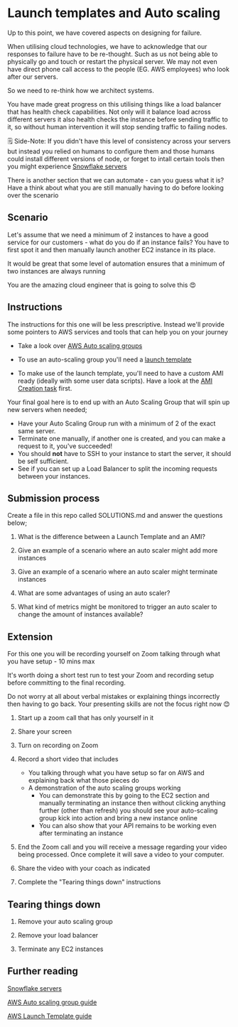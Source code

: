 # Launch templates and Auto scaling

Up to this point, we have covered aspects on designing for failure.

When utilising cloud technologies, we have to acknowledge that our responses to failure have to be re-thought. Such as us not being able to physically go and touch or restart the physical server. We may not even have direct phone call access to the people (EG. AWS employees) who look after our servers.

So we need to re-think how we architect systems.

You have made great progress on this utilising things like a load balancer that has health check capabilities. Not only will it balance load across different servers it also health checks the instance before sending traffic to it, so without human intervention it will stop sending traffic to failing nodes.

🗒️ Side-Note: If you didn't have this level of consistency across your servers but instead you relied on humans to configure them and those humans could install different versions of node, or forget to intall certain tools then you might experience [Snowflake servers](https://martinfowler.com/bliki/SnowflakeServer.html)

There is another section that we can automate - can you guess what it is? Have a think about what you are still manually having to do before looking over the scenario

## Scenario

Let's assume that we need a minimum of 2 instances to have a good service for our customers - what do you do if an instance fails? You have to first spot it and then manually launch another EC2 instance in its place.

It would be great that some level of automation ensures that a minimum of two instances are always running

You are the amazing cloud engineer that is going to solve this 😍

## Instructions

The instructions for this one will be less prescriptive. Instead we'll provide some pointers to AWS services and tools that can help you on your journey

- Take a look over [AWS Auto scaling groups](https://docs.aws.amazon.com/autoscaling/ec2/userguide/create-asg-launch-template.html)

- To use an auto-scaling group you'll need a [launch template](https://docs.aws.amazon.com/autoscaling/ec2/userguide/create-launch-template.html)

- To make use of the launch template, you'll need to have a custom AMI ready (ideally with some user data scripts). Have a look at the [AMI Creation task](./ami-creation/README.md) first.

Your final goal here is to end up with an Auto Scaling Group that will spin up new servers when needed;

- Have your Auto Scaling Group run with a minimum of 2 of the exact same server.
- Terminate one manually, if another one is created, and you can make a request to it, you've succeeded!
- You should **not** have to SSH to your instance to start the server, it should be self sufficient.
- See if you can set up a Load Balancer to split the incoming requests between your instances.

## Submission process

Create a file in this repo called SOLUTIONS.md and answer the questions below;

1. What is the difference between a Launch Template and an AMI?

2. Give an example of a scenario where an auto scaler might add more instances

3. Give an example of a scenario where an auto scaler might terminate instances

4. What are some advantages of using an auto scaler?

5. What kind of metrics might be monitored to trigger an auto scaler to change the amount of instances available?

## Extension

For this one you will be recording yourself on Zoom talking through what you have setup - 10 mins max

It's worth doing a short test run to test your Zoom and recording setup before committing to the final recording.

Do not worry at all about verbal mistakes or explaining things incorrectly then having to go back. Your presenting skills are not the focus right now 😊

1. Start up a zoom call that has only yourself in it

2. Share your screen

3. Turn on recording on Zoom

4. Record a short video that includes

   - You talking through what you have setup so far on AWS and explaining back what those pieces do
   - A demonstration of the auto scaling groups working
     - You can demonstrate this by going to the EC2 section and manually terminating an instance then without clicking anything further (other than refresh) you should see your auto-scaling group kick into action and bring a new instance online
     - You can also show that your API remains to be working even after terminating an instance

5. End the Zoom call and you will receive a message regarding your video being processed. Once complete it will save a video to your computer.

6. Share the video with your coach as indicated

7. Complete the "Tearing things down" instructions

## Tearing things down

1. Remove your auto scaling group

2. Remove your load balancer

3. Terminate any EC2 instances

## Further reading

[Snowflake servers](https://martinfowler.com/bliki/SnowflakeServer.html)

[AWS Auto scaling group guide](https://docs.aws.amazon.com/autoscaling/ec2/userguide/create-asg-launch-template.html)

[AWS Launch Template guide](https://docs.aws.amazon.com/autoscaling/ec2/userguide/create-launch-template.html)
